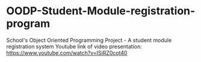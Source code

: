 # OODP-Student-Module-registration-program
School's Object Oriented Programming Project - A student module registration system
Youtube link of video presentation: https://www.youtube.com/watch?v=ISiRZ0cot40
